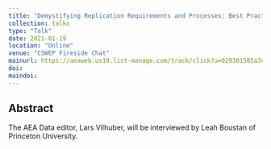 ```yaml
---
title: "Demystifying Replication Requirements and Processes: Best Practices Viewed by AEA-Data Editor"
collection: talks
type: "Talk"
date: 2021-01-19
location: "Online"
venue: "CSWEP Fireside Chat"
mainurl: https://aeaweb.us19.list-manage.com/track/click?u=029301585a3c9103beea56d4b&id=00a7dd6ccb&e=f6eb7698d2
doi: 
maindoi: 
---
```


## Abstract

The AEA Data editor, Lars Vilhuber, will be interviewed by Leah Boustan of Princeton University.   